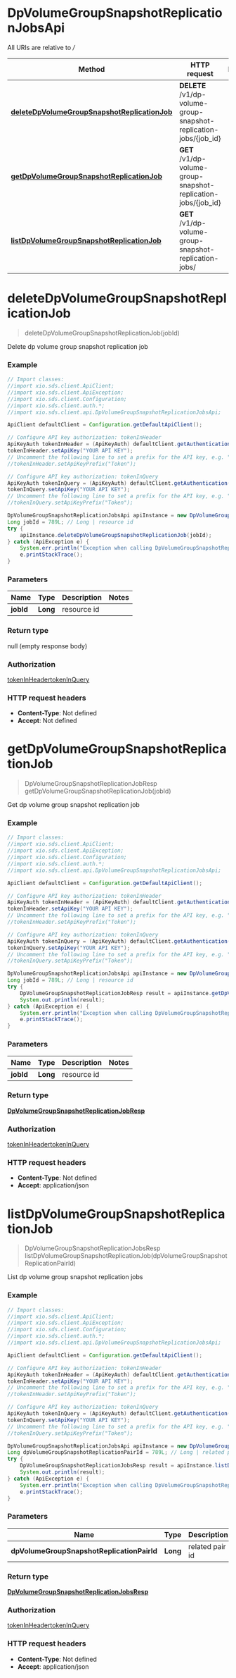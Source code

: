 # DpVolumeGroupSnapshotReplicationJobsApi

All URIs are relative to */*

Method | HTTP request | Description
------------- | ------------- | -------------
[**deleteDpVolumeGroupSnapshotReplicationJob**](DpVolumeGroupSnapshotReplicationJobsApi.md#deleteDpVolumeGroupSnapshotReplicationJob) | **DELETE** /v1/dp-volume-group-snapshot-replication-jobs/{job_id} | 
[**getDpVolumeGroupSnapshotReplicationJob**](DpVolumeGroupSnapshotReplicationJobsApi.md#getDpVolumeGroupSnapshotReplicationJob) | **GET** /v1/dp-volume-group-snapshot-replication-jobs/{job_id} | 
[**listDpVolumeGroupSnapshotReplicationJob**](DpVolumeGroupSnapshotReplicationJobsApi.md#listDpVolumeGroupSnapshotReplicationJob) | **GET** /v1/dp-volume-group-snapshot-replication-jobs/ | 

<a name="deleteDpVolumeGroupSnapshotReplicationJob"></a>
# **deleteDpVolumeGroupSnapshotReplicationJob**
> deleteDpVolumeGroupSnapshotReplicationJob(jobId)



Delete dp volume group snapshot replication job

### Example
```java
// Import classes:
//import xio.sds.client.ApiClient;
//import xio.sds.client.ApiException;
//import xio.sds.client.Configuration;
//import xio.sds.client.auth.*;
//import xio.sds.client.api.DpVolumeGroupSnapshotReplicationJobsApi;

ApiClient defaultClient = Configuration.getDefaultApiClient();

// Configure API key authorization: tokenInHeader
ApiKeyAuth tokenInHeader = (ApiKeyAuth) defaultClient.getAuthentication("tokenInHeader");
tokenInHeader.setApiKey("YOUR API KEY");
// Uncomment the following line to set a prefix for the API key, e.g. "Token" (defaults to null)
//tokenInHeader.setApiKeyPrefix("Token");

// Configure API key authorization: tokenInQuery
ApiKeyAuth tokenInQuery = (ApiKeyAuth) defaultClient.getAuthentication("tokenInQuery");
tokenInQuery.setApiKey("YOUR API KEY");
// Uncomment the following line to set a prefix for the API key, e.g. "Token" (defaults to null)
//tokenInQuery.setApiKeyPrefix("Token");

DpVolumeGroupSnapshotReplicationJobsApi apiInstance = new DpVolumeGroupSnapshotReplicationJobsApi();
Long jobId = 789L; // Long | resource id
try {
    apiInstance.deleteDpVolumeGroupSnapshotReplicationJob(jobId);
} catch (ApiException e) {
    System.err.println("Exception when calling DpVolumeGroupSnapshotReplicationJobsApi#deleteDpVolumeGroupSnapshotReplicationJob");
    e.printStackTrace();
}
```

### Parameters

Name | Type | Description  | Notes
------------- | ------------- | ------------- | -------------
 **jobId** | **Long**| resource id |

### Return type

null (empty response body)

### Authorization

[tokenInHeader](../README.md#tokenInHeader)[tokenInQuery](../README.md#tokenInQuery)

### HTTP request headers

 - **Content-Type**: Not defined
 - **Accept**: Not defined

<a name="getDpVolumeGroupSnapshotReplicationJob"></a>
# **getDpVolumeGroupSnapshotReplicationJob**
> DpVolumeGroupSnapshotReplicationJobResp getDpVolumeGroupSnapshotReplicationJob(jobId)



Get dp volume group snapshot replication job

### Example
```java
// Import classes:
//import xio.sds.client.ApiClient;
//import xio.sds.client.ApiException;
//import xio.sds.client.Configuration;
//import xio.sds.client.auth.*;
//import xio.sds.client.api.DpVolumeGroupSnapshotReplicationJobsApi;

ApiClient defaultClient = Configuration.getDefaultApiClient();

// Configure API key authorization: tokenInHeader
ApiKeyAuth tokenInHeader = (ApiKeyAuth) defaultClient.getAuthentication("tokenInHeader");
tokenInHeader.setApiKey("YOUR API KEY");
// Uncomment the following line to set a prefix for the API key, e.g. "Token" (defaults to null)
//tokenInHeader.setApiKeyPrefix("Token");

// Configure API key authorization: tokenInQuery
ApiKeyAuth tokenInQuery = (ApiKeyAuth) defaultClient.getAuthentication("tokenInQuery");
tokenInQuery.setApiKey("YOUR API KEY");
// Uncomment the following line to set a prefix for the API key, e.g. "Token" (defaults to null)
//tokenInQuery.setApiKeyPrefix("Token");

DpVolumeGroupSnapshotReplicationJobsApi apiInstance = new DpVolumeGroupSnapshotReplicationJobsApi();
Long jobId = 789L; // Long | resource id
try {
    DpVolumeGroupSnapshotReplicationJobResp result = apiInstance.getDpVolumeGroupSnapshotReplicationJob(jobId);
    System.out.println(result);
} catch (ApiException e) {
    System.err.println("Exception when calling DpVolumeGroupSnapshotReplicationJobsApi#getDpVolumeGroupSnapshotReplicationJob");
    e.printStackTrace();
}
```

### Parameters

Name | Type | Description  | Notes
------------- | ------------- | ------------- | -------------
 **jobId** | **Long**| resource id |

### Return type

[**DpVolumeGroupSnapshotReplicationJobResp**](DpVolumeGroupSnapshotReplicationJobResp.md)

### Authorization

[tokenInHeader](../README.md#tokenInHeader)[tokenInQuery](../README.md#tokenInQuery)

### HTTP request headers

 - **Content-Type**: Not defined
 - **Accept**: application/json

<a name="listDpVolumeGroupSnapshotReplicationJob"></a>
# **listDpVolumeGroupSnapshotReplicationJob**
> DpVolumeGroupSnapshotReplicationJobsResp listDpVolumeGroupSnapshotReplicationJob(dpVolumeGroupSnapshotReplicationPairId)



List dp volume group snapshot replication jobs

### Example
```java
// Import classes:
//import xio.sds.client.ApiClient;
//import xio.sds.client.ApiException;
//import xio.sds.client.Configuration;
//import xio.sds.client.auth.*;
//import xio.sds.client.api.DpVolumeGroupSnapshotReplicationJobsApi;

ApiClient defaultClient = Configuration.getDefaultApiClient();

// Configure API key authorization: tokenInHeader
ApiKeyAuth tokenInHeader = (ApiKeyAuth) defaultClient.getAuthentication("tokenInHeader");
tokenInHeader.setApiKey("YOUR API KEY");
// Uncomment the following line to set a prefix for the API key, e.g. "Token" (defaults to null)
//tokenInHeader.setApiKeyPrefix("Token");

// Configure API key authorization: tokenInQuery
ApiKeyAuth tokenInQuery = (ApiKeyAuth) defaultClient.getAuthentication("tokenInQuery");
tokenInQuery.setApiKey("YOUR API KEY");
// Uncomment the following line to set a prefix for the API key, e.g. "Token" (defaults to null)
//tokenInQuery.setApiKeyPrefix("Token");

DpVolumeGroupSnapshotReplicationJobsApi apiInstance = new DpVolumeGroupSnapshotReplicationJobsApi();
Long dpVolumeGroupSnapshotReplicationPairId = 789L; // Long | related pair id
try {
    DpVolumeGroupSnapshotReplicationJobsResp result = apiInstance.listDpVolumeGroupSnapshotReplicationJob(dpVolumeGroupSnapshotReplicationPairId);
    System.out.println(result);
} catch (ApiException e) {
    System.err.println("Exception when calling DpVolumeGroupSnapshotReplicationJobsApi#listDpVolumeGroupSnapshotReplicationJob");
    e.printStackTrace();
}
```

### Parameters

Name | Type | Description  | Notes
------------- | ------------- | ------------- | -------------
 **dpVolumeGroupSnapshotReplicationPairId** | **Long**| related pair id | [optional]

### Return type

[**DpVolumeGroupSnapshotReplicationJobsResp**](DpVolumeGroupSnapshotReplicationJobsResp.md)

### Authorization

[tokenInHeader](../README.md#tokenInHeader)[tokenInQuery](../README.md#tokenInQuery)

### HTTP request headers

 - **Content-Type**: Not defined
 - **Accept**: application/json


